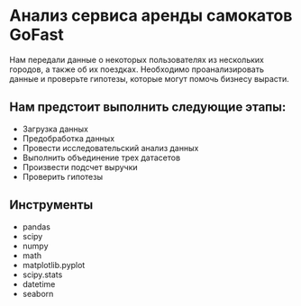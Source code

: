 # Анализ сервиса аренды самокатов GoFast

Нам передали данные о некоторых пользователях из нескольких городов, а также об их поездках. Необходимо проанализировать данные и проверьте гипотезы, которые могут помочь бизнесу вырасти.

## Нам предстоит выполнить следующие этапы:

- Загрузка данных
- Предобработка данных
- Провести исследовательский анализ данных
- Выполнить объединение трех датасетов
- Произвести подсчет выручки
- Проверить гипотезы

## Инструменты
- pandas
- scipy
- numpy
- math
- matplotlib.pyplot
- scipy.stats
- datetime
- seaborn
